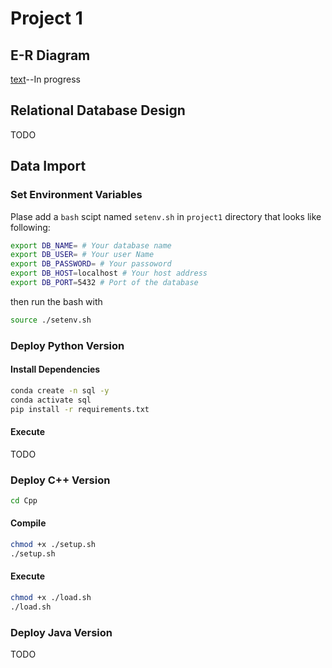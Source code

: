 # Project 1

##  E-R Diagram
[text](https://drive.google.com/file/d/1jMEsJAmyB854fed85FdPmbHEwywHPCzk/view?usp=sharing)--In progress

## Relational Database Design
TODO

## Data Import
<!-- psql -U postgres -d project1 -p 5432 -h localhost -->
### Set Environment Variables
Plase add a `bash` scipt named `setenv.sh` in `project1` directory that looks like following:
```bash
export DB_NAME= # Your database name
export DB_USER= # Your user Name
export DB_PASSWORD= # Your passoword
export DB_HOST=localhost # Your host address
export DB_PORT=5432 # Port of the database
```
then run the bash with
```bash
source ./setenv.sh
```

### Deploy Python Version
#### Install Dependencies
```bash
conda create -n sql -y
conda activate sql
pip install -r requirements.txt
```

#### Execute
TODO

### Deploy C++ Version
```bash
cd Cpp
```

#### Compile
```bash
chmod +x ./setup.sh
./setup.sh
```

#### Execute
```bash
chmod +x ./load.sh
./load.sh
```

### Deploy Java Version
TODO